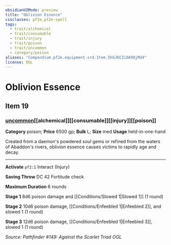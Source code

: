 ```yaml
---
obsidianUIMode: preview
title: "Oblivion Essence"
cssclasses: pf2e,pf2e-spell
tags:
  - trait/alchemical
  - trait/consumable
  - trait/injury
  - trait/poison
  - trait/uncommon
  - category/poison
aliases: "Compendium.pf2e.equipment-srd.Item.5hGJ6CZi0A9OjMd4"
license: OGL
---
```

# Oblivion Essence
## Item 19
### [uncommon](uncommon "Uncommon Rarity Trait")[[alchemical]][[consumable]][[injury]][[poison]]

**Category** poison; 
**Price** 6500 gp; 
**Bulk** L; **Size** med
**Usage** held-in-one-hand

Created from a daemon's powdered soul gems or refined from the waters of Abaddon's rivers, oblivion essence causes victims to rapidly age and decay.

* * *

**Activate** `pf2:1` Interact (Injury)

**Saving Throw** DC 42 Fortitude check

**Maximum Duration** 6 rounds

**Stage 1** 8d6 poison damage and [[Conditions/Slowed 1|Slowed 1]] (1 round)

**Stage 2** 10d6 poison damage, [[Conditions/Enfeebled 1|Enfeebled 2]], and slowed 1 (1 round)

**Stage 3** 12d6 poison damage, [[Conditions/Enfeebled 1|Enfeebled 3]], slowed 1 (1 round)

*Source: Pathfinder #149: Against the Scarlet Triad*
*OGL*